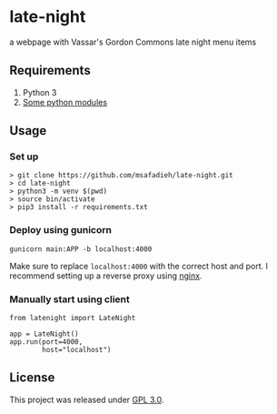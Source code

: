 # late-night
a webpage with Vassar's Gordon Commons late night menu items

## Requirements
1. Python 3
2. [Some python modules](requests.txt)

## Usage

### Set up
```
> git clone https://github.com/msafadieh/late-night.git
> cd late-night
> python3 -m venv $(pwd)
> source bin/activate
> pip3 install -r requirements.txt
```
### Deploy using gunicorn
```
gunicorn main:APP -b localhost:4000
```
Make sure to replace `localhost:4000` with the correct host and port. I recommend setting up a reverse proxy using [nginx](https://nginx.org/).
### Manually start using client
```
from latenight import LateNight

app = LateNight()
app.run(port=4000,
        host="localhost")
```

## License
This project was released under [GPL 3.0](LICENSE).
